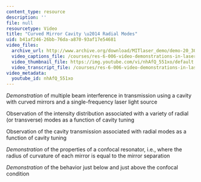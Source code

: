 ```yaml
---
content_type: resource
description: ''
file: null
resourcetype: Video
title: "Curved Mirror Cavity \u2014 Radial Modes"
uid: b41af246-26bb-76da-a870-93af17e54681
video_files:
  archive_url: http://www.archive.org/download/MITlaser_demo/demo-20_300k.mp4
  video_captions_file: /courses/res-6-006-video-demonstrations-in-lasers-and-optics-spring-2008/e9c3569aec6156e594ca521a84d8c0fe_nhAfQ_551xo.vtt
  video_thumbnail_file: https://img.youtube.com/vi/nhAfQ_551xo/default.jpg
  video_transcript_file: /courses/res-6-006-video-demonstrations-in-lasers-and-optics-spring-2008/b73683a32393b7d6ee0f02b8ebf5dfa4_nhAfQ_551xo.pdf
video_metadata:
  youtube_id: nhAfQ_551xo
---
```


_Demonstration_ of multiple beam interference in transmission using a cavity with curved mirrors and a single-frequency laser light source

Observation of the intensity distribution associated with a variety of radial (or transverse) modes as a function of cavity tuning

Observation of the cavity transmission associated with radial modes as a function of cavity tuning

_Demonstration_ of the properties of a confocal resonator, i.e., where the radius of curvature of each mirror is equal to the mirror separation

_Demonstration_ of the behavior just below and just above the confocal condition